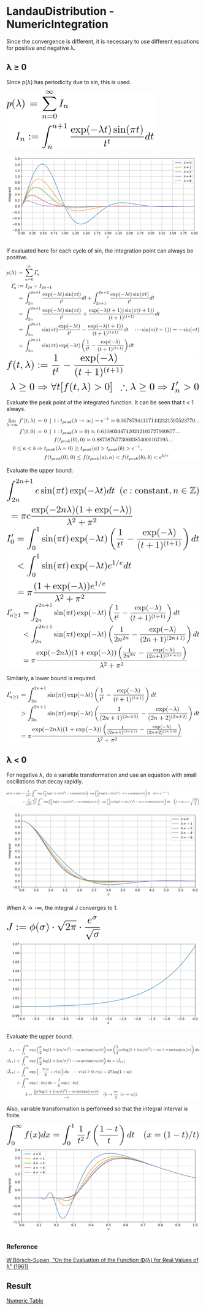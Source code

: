 # LandauDistribution - NumericIntegration

Since the convergence is different, it is necessary to use different equations for positive and negative &lambda;.

## &lambda; &geq; 0

Since p(&lambda;) has periodicity due to sin, this is used.

![integrate px 1](https://github.com/tk-yoshimura/LandauDistribution/blob/main/figures/integrate_px_1.svg)  

![integrad px](https://github.com/tk-yoshimura/LandauDistribution/blob/main/figures/integrand_px.svg)  

If evaluated here for each cycle of sin, the integration point can always be positive.

![integrate px 2](https://github.com/tk-yoshimura/LandauDistribution/blob/main/figures/integrate_px_2.svg)  
![integrate px 3](https://github.com/tk-yoshimura/LandauDistribution/blob/main/figures/integrate_px_3.svg)  

Evaluate the peak point of the integrated function. It can be seen that t &lt; 1 always.

![integrate px 4](https://github.com/tk-yoshimura/LandauDistribution/blob/main/figures/integrate_px_4.svg)  

Evaluate the upper bound.

![integrate px 7](https://github.com/tk-yoshimura/LandauDistribution/blob/main/figures/integrate_px_7.svg)  
![integrate px 5](https://github.com/tk-yoshimura/LandauDistribution/blob/main/figures/integrate_px_5.svg)  
![integrate px 6](https://github.com/tk-yoshimura/LandauDistribution/blob/main/figures/integrate_px_6.svg)  

Similarly, a lower bound is required.

![integrate px 8](https://github.com/tk-yoshimura/LandauDistribution/blob/main/figures/integrate_px_8.svg)  

## &lambda; &lt; 0

For negative &lambda;, do a variable transformation and use an equation with small oscillations that decay rapidly.  

![integrate nx 1](https://github.com/tk-yoshimura/LandauDistribution/blob/main/figures/integrate_nx_1.svg)  

![integrad nx](https://github.com/tk-yoshimura/LandauDistribution/blob/main/figures/integrand_nx.svg)  

When &lambda; &rarr; -&infin;, the integral J converges to 1.

![integrate nx 3](https://github.com/tk-yoshimura/LandauDistribution/blob/main/figures/integrate_nx_3.svg)  
![integrate nx 2](https://github.com/tk-yoshimura/LandauDistribution/blob/main/figures/integrate_nx_2.svg)  

Evaluate the upper bound.

![integrate nx 4](https://github.com/tk-yoshimura/LandauDistribution/blob/main/figures/integrate_nx_4.svg)  

Also, variable transformation is performed so that the integral interval is finite.  

![integrate nx 5](https://github.com/tk-yoshimura/LandauDistribution/blob/main/figures/integrate_nx_5.svg)  
![integrate nx 6](https://github.com/tk-yoshimura/LandauDistribution/blob/main/figures/integrate_nx_6.svg)  

### Reference
[W.Börsch-Supan, "On the Evaluation of the Function &Phi;(&lambda;) for Real Values of &lambda;" (1961)](https://nvlpubs.nist.gov/nistpubs/jres/65B/jresv65Bn4p245_A1b.pdf)

## Result
[Numeric Table](https://github.com/tk-yoshimura/LandauDistribution/tree/main/results/integrate_pdf_precision64_test.csv)  